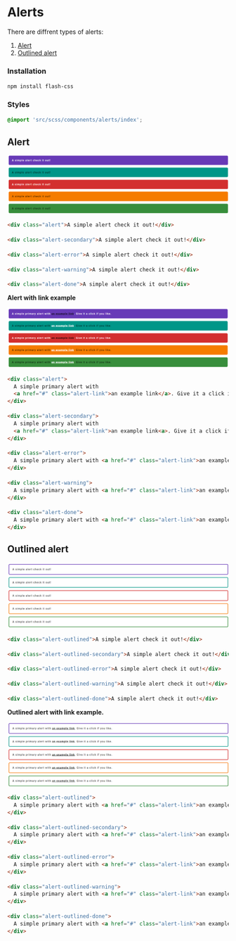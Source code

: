 # Alerts

There are diffrent types of alerts:

1. [Alert](#alert)
1. [Outlined alert](#outlined-alert)

### Installation

```bash
npm install flash-css
```

### Styles

```scss
@import 'src/scss/components/alerts/index';
```

## Alert

<img src="images/alert.png" alt="alert example">

```html
<div class="alert">A simple alert check it out!</div>

<div class="alert-secondary">A simple alert check it out!</div>

<div class="alert-error">A simple alert check it out!</div>

<div class="alert-warning">A simple alert check it out!</div>

<div class="alert-done">A simple alert check it out!</div>
```

<b>Alert with link example</b>

<img src="images/alert-with-link.png" alt="alert with link">

```html
<div class="alert">
  A simple primary alert with 
  <a href="#" class="alert-link">an example link</a>. Give it a click if you like.
</div>
    
<div class="alert-secondary">
  A simple primary alert with
  <a href="#" class="alert-link">an example link<a>. Give it a click if you like.
</div>

<div class="alert-error">
  A simple primary alert with <a href="#" class="alert-link">an example link</a>. Give it a click if you like.
</div>

<div class="alert-warning">
  A simple primary alert with <a href="#" class="alert-link">an example link</a>. Give it a click if you like.
</div>

<div class="alert-done">
  A simple primary alert with <a href="#" class="alert-link">an example link</a>. Give it a click if you like.
</div>
```

## Outlined alert

<img src="images/alert-outlined.png" alt="Outlined alert example">

```html
<div class="alert-outlined">A simple alert check it out!</div>

<div class="alert-outlined-secondary">A simple alert check it out!</div>

<div class="alert-outlined-error">A simple alert check it out!</div>

<div class="alert-outlined-warning">A simple alert check it out!</div>

<div class="alert-outlined-done">A simple alert check it out!</div>
```

<b>Outlined alert with link example.</b>

<img src="images/alert-outlined-with-link.png" alt="Outlined alert with link example">

```html
<div class="alert-outlined">
  A simple primary alert with <a href="#" class="alert-link">an example link<a>. Give it a click if you like.
</div>

<div class="alert-outlined-secondary">
  A simple primary alert with <a href="#" class="alert-link">an example link</a>. Give it a click if you like.
</div>

<div class="alert-outlined-error">
  A simple primary alert with <a href="#" class="alert-link">an example link</a>. Give it a click if you like.
</div>

<div class="alert-outlined-warning">
  A simple primary alert with <a href="#" class="alert-link">an example link</a>. Give it a click if you like.
</div>

<div class="alert-outlined-done">
  A simple primary alert with <a href="#" class="alert-link">an example link</a>. Give it a click if you like.
</div>

```